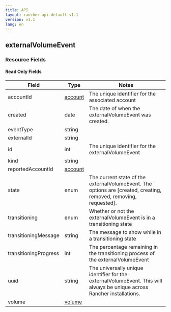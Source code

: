 ```yaml
---
title: API
layout: rancher-api-default-v1.1
version: v1.1
lang: en
---
```


## externalVolumeEvent



### Resource Fields


#### Read Only Fields

Field | Type   | Notes
---|---|---
accountId | [account]({{site.baseurl}}/rancher/{{page.version}}/{{page.lang}}/api/api-resources/account/)  | The unique identifier for the associated account
created | date  | The date of when the externalVolumeEvent was created.
eventType | string  | 
externalId | string  | 
id | int  | The unique identifier for the externalVolumeEvent
kind | string  | 
reportedAccountId | [account]({{site.baseurl}}/rancher/{{page.version}}/{{page.lang}}/api/api-resources/account/)  | 
state | enum  | The current state of the externalVolumeEvent. The options are [created, creating, removed, removing, requested].
transitioning | enum  | Whether or not the externalVolumeEvent is in a transitioning state
transitioningMessage | string  | The message to show while in a transitioning state
transitioningProgress | int  | The percentage remaining in the transitioning process of the externalVolumeEvent
uuid | string  | The universally unique identifier for the externalVolumeEvent. This will always be unique across Rancher installations.
volume | [volume]({{site.baseurl}}/rancher/{{page.version}}/{{page.lang}}/api/api-resources/volume/)  | 


<br>
